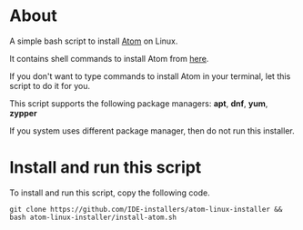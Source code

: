 # About
A simple bash script to install [Atom](https://atom.io/) on Linux.

It contains shell commands to install Atom from [here](https://flight-manual.atom.io/getting-started/sections/installing-atom/#platform-linux).

If you don't want to type commands to install Atom in your terminal, let this script to do it for you.

This script supports the following package managers: **apt**, **dnf**, **yum**, **zypper** 

If you system uses different package manager, then do not run this installer.

# Install and run this script
To install and run this script, copy the following code.

```
git clone https://github.com/IDE-installers/atom-linux-installer && bash atom-linux-installer/install-atom.sh
```
